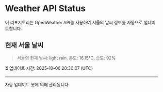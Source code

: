 
# Weather API Status

이 리포지토리는 OpenWeather API를 사용하여 서울의 날씨 정보를 자동으로 업데이트합니다.

## 현재 서울 날씨
> 서울의 현재 날씨: light rain, 온도: 16.15°C, 습도: 92%

⏳ 업데이트 시간: 2025-10-06 20:30:07 (UTC)

---
자동 업데이트 봇에 의해 관리됩니다.
